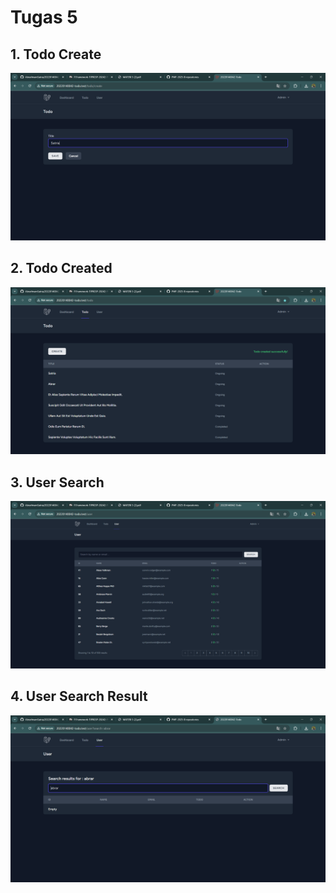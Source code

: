 # Tugas 5

## 1. Todo Create
![alt text](/screenshot/tugas5/image-1.png)
## 2. Todo Created
![alt text](/screenshot/tugas5/image.png)
## 3. User Search
![alt text](/screenshot/tugas5/image-2.png)
## 4. User Search Result
![alt text](/screenshot/tugas5/image-3.png)